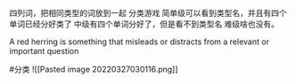 四列词，把相同类型的词放到一起
分类游戏
简单级可以看到类型名，并且有四个单词已经分好类了
中级有四个单词分好了，但是看不到类型名
难级啥也没有。

A red herring is something that misleads or distracts from a relevant or important question

#分类
![[Pasted image 20220327030116.png]]